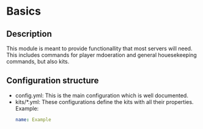 # Basics

## Description

This module is meant to provide functionallity that most servers will need. This includes
commands for player mdoeration and general houesekeeping commands, but also kits.

## Configuration structure

* config.yml:
    This is the main configuration which is well documented.
* kits/*.yml:
    These configurations define the kits with all their properties.
    Example:
    ```yaml
    name: Example
    ```
